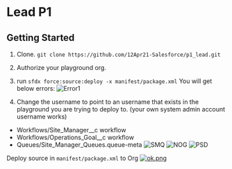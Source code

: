 # Lead P1

## Getting Started

1. Clone.
`git clone https://github.com/12Apr21-Salesforce/p1_lead.git`

2. Authorize your playground org.

3. run `sfdx force:source:deploy -x manifest/package.xml`
You will get below errors:
![Error1](https://imgur.com/t5Dz1l5.png)

4. Change the username to point to an username that exists in the playground you are trying to deploy to. (your own system admin account username works)
- Workflows/Site_Manager__c workflow
- Workflows/Operations_Goal__c workflow
- Queues/Site_Manager_Queues.queue-meta
![SMQ](https://imgur.com/m8kC37u.png)
![NOG](https://imgur.com/ynWbOBW.png)
![PSD](https://imgur.com/HsIh3Ue.png)


Deploy source in `manifest/package.xml` to Org
[![ok.png](https://i.postimg.cc/HsggfKSy/ok.png)](https://postimg.cc/c6X23DGx)
